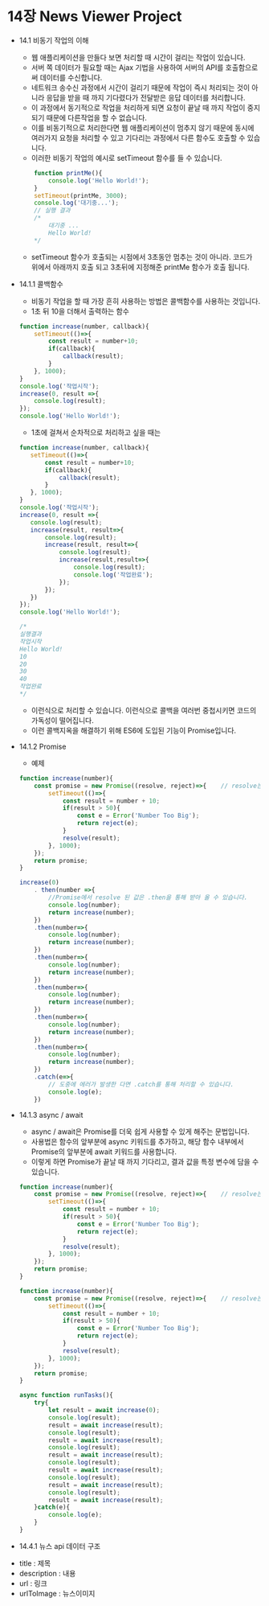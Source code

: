 # 14장 News Viewer Project

* 14.1 비동기 작업의 이해
    - 웹 애플리케이션을 만들다 보면 처리할 때 시간이 걸리는 작업이 있습니다.
    - 서버 쪽 데이터가 필요할 때는 Ajax 기법을 사용하여 서버의 API를 호출함으로써 데이터를 수신합니다.
    - 네트워크 송수신 과정에서 시간이 걸리기 때문에 작업이 즉시 처리되는 것이 아니라 응답을 받을 때 까지 기다렸다가 전달받은 응답 데이터를 처리합니다.
    - 이 과정에서 동기적으로 작업을 처리하게 되면 요청이 끝날 때 까지 작업이 중지되기 때문에 다른작업을 할 수 없습니다. 
    - 이를 비동기적으로 처리한다면 웹 애플리케이션이 멈추지 않기 때문에 동시에 여러가지 요청을 처리할 수 있고 기다리는 과정에서 다른 함수도 호출할 수 있습니다.
    - 이러한 비동기 작업의 예시로 setTimeout 함수를 들 수 있습니다.
    ```javascript
        function printMe(){
            console.log('Hello World!');
        }
        setTimeout(printMe, 3000);
        console.log('대기중...');
        // 실행 결과
        /*
            대기중 ...
            Hello World!
        */
    ```
    - setTimeout 함수가 호출되는 시점에서 3초동안 멈추는 것이 아니라. 코드가 위에서 아래까지 호출 되고 3초뒤에 지정해준 printMe 함수가 호출 됩니다.
    

* 14.1.1 콜백함수
    - 비동기 작업을 할 때 가장 흔히 사용하는 방법은 콜백함수를 사용하는 것입니다.
    - 1초 뒤 10을 더해서 출력하는 함수
    ```javascript
    function increase(number, callback){
        setTimeout(()=>{
            const result = number+10;
            if(callback){
                callback(result);
            }
        }, 1000);
    }
    console.log('작업시작');
    increase(0, result =>{
        console.log(result);
    });
    console.log('Hello World!');
    ```
    - 1초에 걸쳐서 순차적으로 처리하고 싶을 때는
     ```javascript
    function increase(number, callback){
        setTimeout(()=>{
            const result = number+10;
            if(callback){
                callback(result);
            }
        }, 1000);
    }
    console.log('작업시작');
    increase(0, result =>{
        console.log(result);
        increase(result, result=>{
            console.log(result);
            increase(result, result=>{
                console.log(result);
                increase(result,result=>{
                    console.log(result);
                    console.log('작업완료');
                });
            });
        })
    });
    console.log('Hello World!');

    /*
    실행결과
    작업시작
    Hello World!
    10
    20
    30
    40
    작업완료
    */
    ```
    - 이런식으로 처리할 수 있습니다. 이런식으로 콜백을 여러번 중첩시키면 코드의 가독성이 떨어집니다.
    - 이런 콜백지옥을 해결하기 위해 ES6에 도입된 기능이 Promise입니다.


* 14.1.2 Promise
    - 예제
    ```javascript
    function increase(number){
        const promise = new Promise((resolve, reject)=>{    // resolve는 성공, reject는 실패
            setTimeout(()=>{
                const result = number + 10;
                if(result > 50){
                    const e = Error('Number Too Big');
                    return reject(e);
                }
                resolve(result);
            }, 1000);
        });
        return promise;
    }

    increase(0)
        . then(number =>{
            //Promise에서 resolve 된 값은 .then을 통해 받아 올 수 있습니다.
            console.log(number);
            return increase(number);
        })
        .then(number=>{
            console.log(number);
            return increase(number);
        })
        .then(number=>{
            console.log(number);
            return increase(number);
        })
        .then(number=>{
            console.log(number);
            return increase(number);
        })
        .then(number=>{
            console.log(number);
            return increase(number);
        })
        .then(number=>{
            console.log(number);
            return increase(number);
        })
        .catch(e=>{
            // 도중에 에러가 발생한 다면 .catch를 통해 처리할 수 있습니다.
            console.log(e);
        })     
    ```


* 14.1.3 async / await
    - async / await은 Promise를 더욱 쉽게 사용할 수 있게 해주는 문법입니다.
    - 사용법은 함수의 앞부분에 async 키워드를 추가하고, 해당 함수 내부에서 Promise의 앞부분에 await 키워드를 사용합니다.
    - 이렇게 하면 Promise가 끝날 때 까지 기다리고, 결과 값을 특정 변수에 담을 수 있습니다.
    ```javascript
    function increase(number){
        const promise = new Promise((resolve, reject)=>{    // resolve는 성공, reject는 실패
            setTimeout(()=>{
                const result = number + 10;
                if(result > 50){
                    const e = Error('Number Too Big');
                    return reject(e);
                }
                resolve(result);
            }, 1000);
        });
        return promise;
    }

    function increase(number){
        const promise = new Promise((resolve, reject)=>{    // resolve는 성공, reject는 실패
            setTimeout(()=>{
                const result = number + 10;
                if(result > 50){
                    const e = Error('Number Too Big');
                    return reject(e);
                }
                resolve(result);
            }, 1000);
        });
        return promise;
    }

    async function runTasks(){
        try{
            let result = await increase(0);
            console.log(result);
            result = await increase(result);
            console.log(result);
            result = await increase(result);
            console.log(result);
            result = await increase(result);
            console.log(result);
            result = await increase(result);
            console.log(result);
            result = await increase(result);
            console.log(result);
            result = await increase(result);
        }catch(e){
            console.log(e);
        }
    }
    ```

* 14.4.1 뉴스 api 데이터 구조

- title : 제목
- description : 내용
- url : 링크
- urlToImage : 뉴스이미지

